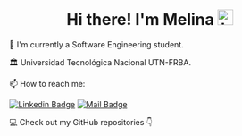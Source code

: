 <h1 align="center"> Hi there! I'm Melina <img src="https://user-images.githubusercontent.com/1303154/88677602-1635ba80-d120-11ea-84d8-d263ba5fc3c0.gif" width="28px" height="28px" alt="hi"> </h1>


🌱 I'm currently a Software Engineering student. 

🏛️ Universidad Tecnológica Nacional UTN-FRBA.


:mailbox: How to reach me:

[![Linkedin Badge](https://img.shields.io/badge/-MelinaLoza-0e76a8?style=flat&labelColor=0e76a8&logo=linkedin&logoColor=white)](https://www.linkedin.com/in/melina-loza-flores-18820b252/)  [![Mail Badge](https://img.shields.io/badge/-melinaloza-c0392b?style=flat&labelColor=c0392b&logo=gmail&logoColor=white)](mailto:melinalozaflores@gmail.com)

💻 Check out my GitHub repositories 👇
